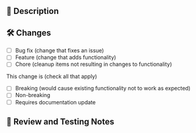 ## 📖 Description
<!--Include a description of what has changed and include relevant motivation and context.
If needed, make sure to list all dependencies that are required for this change.-->

## 🛠 Changes
<!--Please choose one or delete options that are not relevant-->

- [ ] Bug fix (change that fixes an issue)
- [ ] Feature (change that adds functionality)
- [ ] Chore (cleanup items not resulting in changes to functionality)

This change is (check all that apply)

- [ ] Breaking (would cause existing functionality not to work as expected)
- [ ] Non-breaking
- [ ] Requires documentation update

## 📝 Review and Testing Notes
<!--Please add information that would be helpful to the reviewer / tester, such as testing scenarios and anything to pay special attention to.>
